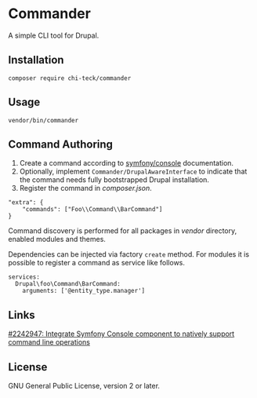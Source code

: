 # Commander
A simple CLI tool for Drupal.

## Installation
```
composer require chi-teck/commander
```

## Usage
```
vendor/bin/commander
```

## Command Authoring
1. Create a command according to [symfony/console](https://symfony.com/doc/3.4/components/console.html) documentation.
2. Optionally, implement `Commander/DrupalAwareInterface` to indicate that the command needs fully bootstrapped Drupal installation.
3. Register the command in _composer.json_.
```
"extra": {
    "commands": ["Foo\\Command\\BarCommand"]
}
```

Command discovery is performed for all packages in _vendor_ directory, enabled modules and themes.

Dependencies can be injected via factory `create` method. For modules it is possible to register a command as service like follows.
```
services:
  Drupal\foo\Command\BarCommand:
    arguments: ['@entity_type.manager']
```

## Links
[#2242947: Integrate Symfony Console component to natively support command line operations](https://www.drupal.org/project/drupal/issues/2242947)

## License
GNU General Public License, version 2 or later.
